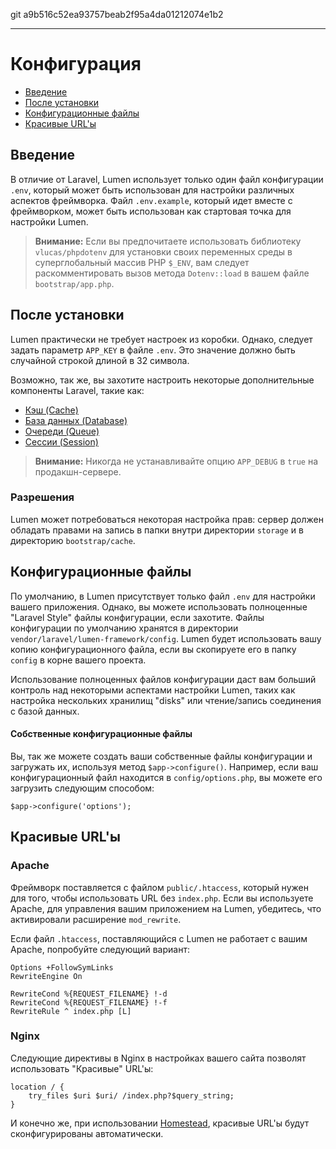 git a9b516c52ea93757beab2f95a4da01212074e1b2

---

# Конфигурация

- [Введение](#introduction)
- [После установки](#after-installation)
- [Конфигурационные файлы](#configuration-files)
- [Красивые URL'ы](#pretty-urls)

<a name="introduction"></a>
## Введение

В отличие от Laravel, Lumen использует только один файл конфигурации `.env`, который может быть использован для настройки различных аспектов фреймворка. Файл `.env.example`, который идет вместе с фреймворком, может быть использован как стартовая точка для настройки Lumen.

> **Внимание:** Если вы предпочитаете использовать библиотеку `vlucas/phpdotenv` для установки своих переменных среды в суперглобальный массив PHP `$_ENV`, вам следует раскомментировать вызов метода `Dotenv::load` в вашем файле `bootstrap/app.php`.

<a name="after-installation"></a>
## После установки

Lumen практически не требует настроек из коробки. Однако, следует задать параметр `APP_KEY` в файле `.env`. Это значение должно быть случайной строкой длиной в 32 символа.

Возможно, так же, вы захотите настроить некоторые дополнительные компоненты Laravel, такие как:

- [Кэш (Cache)](/docs/cache#configuration)
- [База данных (Database)](/docs/database#configuration)
- [Очереди (Queue)](/docs/queues#configuration)
- [Сессии (Session)](/docs/session#configuration)

> **Внимание:** Никогда не устанавливайте опцию `APP_DEBUG`  в `true` на продакшн-сервере.

<a name="permissions"></a>
### Разрешения

Lumen может потребоваться некоторая настройка прав: сервер должен обладать правами на запись в папки внутри директории `storage` и в директорию `bootstrap/cache`.

<a name="configuration-files"></a>
## Конфигурационные файлы

По умолчанию, в Lumen присутствует только файл `.env` для настройки вашего приложения. Однако, вы можете использовать полноценные "Laravel Style" файлы конфигурации, если захотите. Файлы конфигурации по умолчанию хранятся в директории `vendor/laravel/lumen-framework/config`. Lumen будет использовать вашу копию конфигурационного файла, если вы скопируете его в папку `config` в корне вашего проекта.

Использование полноценных файлов конфигурации даст вам больший контроль над некоторыми аспектами настройки Lumen, таких как настройка нескольких хранилищ "disks" или чтение/запись соединения с базой данных.

#### Собственные конфигурационные файлы

Вы, так же можете создать ваши собственные файлы конфигурации и загружать их, используя метод `$app->configure()`. Например, если ваш конфигурационный файл находится в `config/options.php`, вы можете его загрузить следующим способом:

	$app->configure('options');

<a name="pretty-urls"></a>
## Красивые URL'ы

### Apache

Фреймворк поставляется с файлом `public/.htaccess`, который нужен для того, чтобы использовать URL без `index.php`. Если вы используете Apache, для управления вашим приложением на Lumen, убедитесь, что активировали расширение `mod_rewrite`.

Если файл `.htaccess`, поставляющийся с Lumen не работает с вашим Apache, попробуйте следующий вариант:

	Options +FollowSymLinks
	RewriteEngine On

	RewriteCond %{REQUEST_FILENAME} !-d
	RewriteCond %{REQUEST_FILENAME} !-f
	RewriteRule ^ index.php [L]

### Nginx

Следующие директивы в Nginx в настройках вашего сайта позволят использовать "Красивые" URL'ы:

	location / {
		try_files $uri $uri/ /index.php?$query_string;
	}

И конечно же, при использовании [Homestead](http://laravel.com/docs/homestead), красивые URL'ы будут сконфигурированы автоматически.

